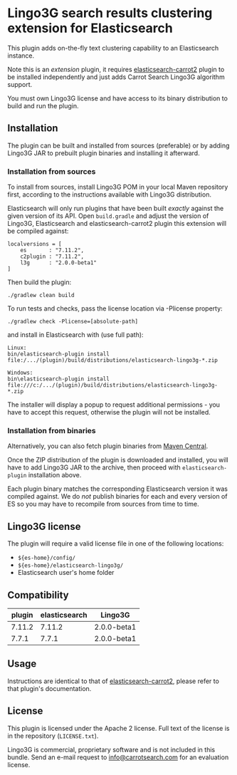Lingo3G search results clustering extension for Elasticsearch
=============================================================

This plugin adds on-the-fly text clustering capability
to an Elasticsearch instance.

Note this is an *extension* plugin, it requires 
[elasticsearch-carrot2](https://github.com/carrot2/elasticsearch-carrot2)
plugin to be installed independently and just adds Carrot Search 
Lingo3G algorithm support.

You must own Lingo3G license and have access to its binary
distribution to build and run the plugin. 


Installation
------------

The plugin can be built and installed from sources (preferable)
or by adding Lingo3G JAR to prebuilt plugin binaries and installing
it afterward.

### Installation from sources

To install from sources, install Lingo3G POM in
your local Maven repository first, according to the instructions 
available with Lingo3G distribution.

Elasticsearch will only run plugins that have been built *exactly*
against the given version of its API. Open `build.gradle` and adjust
the version of Lingo3G, Elasticsearch and elasticsearch-carrot2 plugin this
extension will be compiled against:

    localversions = [
        es       : "7.11.2",
        c2plugin : "7.11.2",
        l3g      : "2.0.0-beta1"
    ]

Then build the plugin:

    ./gradlew clean build

To run tests and checks, pass the license location via -Plicense property:

    ./gradlew check -Plicense=[absolute-path]

and install in Elasticsearch with (use full path):

    Linux:
    bin/elasticsearch-plugin install file:/.../(plugin)/build/distributions/elasticsearch-lingo3g-*.zip

    Windows:
    bin\elasticsearch-plugin install file:///c:/.../(plugin)/build/distributions/elasticsearch-lingo3g-*.zip

The installer will display a popup to request additional permissions - you have 
to accept this request, otherwise the plugin will not be installed.

### Installation from binaries

Alternatively, you can also fetch plugin binaries from 
[Maven Central](https://repo1.maven.org/maven2/com/carrotsearch/elasticsearch-lingo3g/).

Once the ZIP distribution of the plugin is downloaded and installed, you will have to add 
Lingo3G JAR to the archive, then proceed with `elasticsearch-plugin` installation above.

Each plugin binary matches the corresponding Elasticsearch version it was compiled against.
We do *not* publish binaries for each and every version of ES so you may have to recompile
from sources from time to time.


Lingo3G license
---------------

The plugin will require a valid license file in one of the following locations:

* `${es-home}/config/`
* `${es-home}/elasticsearch-lingo3g/`
* Elasticsearch user's home folder


Compatibility
-------------

| plugin                | elasticsearch         | Lingo3G       |
| ---                   |                   --- | ---           |
| 7.11.2                | 7.11.2                |  2.0.0-beta1  |
| 7.7.1                 | 7.7.1                 |  2.0.0-beta1  |


Usage
-----

Instructions are identical to that of [elasticsearch-carrot2](https://github.com/carrot2/elasticsearch-carrot2), 
please refer to that plugin's documentation.


License
-------

This plugin is licensed under the Apache 2 license. Full text
of the license is in the repository (`LICENSE.txt`).

Lingo3G is commercial, proprietary software and is not included in 
this bundle. Send an e-mail request to info@carrotsearch.com for
an evaluation license. 
